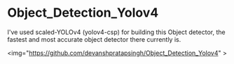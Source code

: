# Object_Detection_Yolov4

 I've used scaled-YOLOv4 (yolov4-csp) for building this Object detector, the fastest and most accurate object detector there currently is.
 
 
<img="https://github.com/devanshpratapsingh/Object_Detection_Yolov4" >
